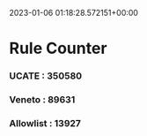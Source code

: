 2023-01-06 01:18:28.572151+00:00
# Rule Counter 
 ### UCATE : 350580

 ### Veneto : 89631

 ### Allowlist : 13927